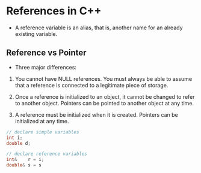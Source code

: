 # References in C++

- A reference variable is an alias, that is, another name for an already
  existing variable.

## Reference vs Pointer

- Three major differences:

1. You cannot have NULL references. You must always be able to assume that a
   reference is connected to a legitimate piece of storage.

2. Once a reference is initialized to an object, it cannot be changed to refer
   to another object. Pointers can be pointed to another object at any time.

3. A reference must be initialized when it is created. Pointers can be
   initialized at any time.


```cpp
// declare simple variables
int i;
double d;

// declare reference variables
int&    r = i;
double& s = s

```
